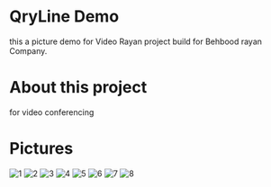 # QryLine Demo

 this a picture demo for Video Rayan project build for Behbood rayan Company.

# About this project
  for video conferencing

# Pictures

![1](https://user-images.githubusercontent.com/95680946/161735101-4393315e-cbb3-4e85-be64-e6eaeda661a8.jpg)
![2](https://user-images.githubusercontent.com/95680946/161735131-aff68b6a-7494-4521-9ff8-f33b8b532c15.jpg)
![3](https://user-images.githubusercontent.com/95680946/161735138-2f7744a5-18ff-4cfc-b4b5-06e38731dfe1.jpg)
![4](https://user-images.githubusercontent.com/95680946/161735145-e3d6e129-612f-47ab-b1d2-e28a3b7caf34.jpg)
![5](https://user-images.githubusercontent.com/95680946/161735154-7df70cbd-1799-4d53-b9bc-8d29aa9a0c1c.jpg)
![6](https://user-images.githubusercontent.com/95680946/161735165-3e28e456-77ae-4be9-9219-d35977c33446.jpg)
![7](https://user-images.githubusercontent.com/95680946/161735173-0928c3f0-44ec-4000-9486-5d7a2fc7a59b.jpg)
![8](https://user-images.githubusercontent.com/95680946/161735186-368ab475-3dbf-4ffb-947c-45efd7a0d55e.jpg)
